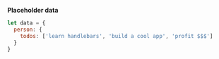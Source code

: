 **Placeholder data**
```js
let data = {
  person: {
    todos: ['learn handlebars', 'build a cool app', 'profit $$$']
  }
}
```
